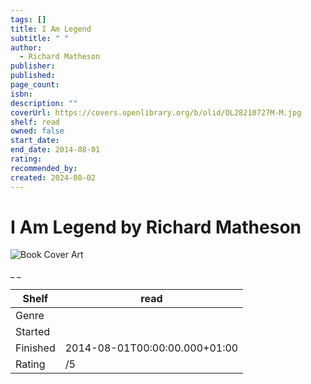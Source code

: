 ```yaml
---
tags: []
title: I Am Legend
subtitle: " "
author:
  - Richard Matheson
publisher:
published:
page_count:
isbn:
description: ""
coverUrl: https://covers.openlibrary.org/b/olid/OL28210727M-M.jpg
shelf: read
owned: false
start_date:
end_date: 2014-08-01
rating:
recommended_by:
created: 2024-08-02
---
```


# I Am Legend by Richard Matheson

![Book Cover Art](https://covers.openlibrary.org/b/olid/OL28210727M-M.jpg)

_ _

| Shelf | read |
| --- | --- |
| Genre |  |
| Started |  |
| Finished | 2014-08-01T00:00:00.000+01:00 |
| Rating | /5 |

